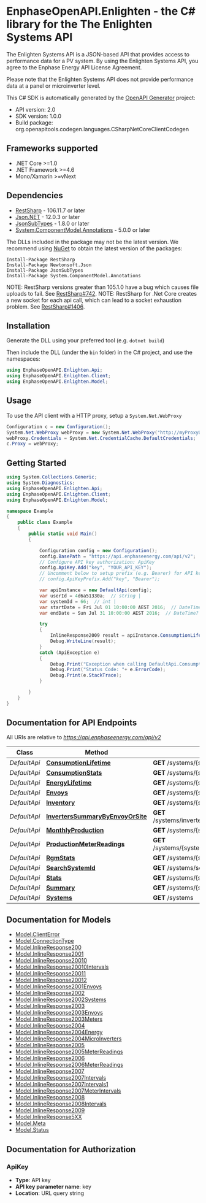 # EnphaseOpenAPI.Enlighten - the C# library for the The Enlighten Systems API

The Enlighten Systems API is a JSON-based API that provides access to performance data for a PV system. By using the Enlighten Systems API, you agree to the Enphase Energy API License Agreement.

Please note that the Enlighten Systems API does not provide performance data at a panel or microinverter level.

This C# SDK is automatically generated by the [OpenAPI Generator](https://openapi-generator.tech) project:

- API version: 2.0
- SDK version: 1.0.0
- Build package: org.openapitools.codegen.languages.CSharpNetCoreClientCodegen

<a name="frameworks-supported"></a>
## Frameworks supported
- .NET Core >=1.0
- .NET Framework >=4.6
- Mono/Xamarin >=vNext

<a name="dependencies"></a>
## Dependencies

- [RestSharp](https://www.nuget.org/packages/RestSharp) - 106.11.7 or later
- [Json.NET](https://www.nuget.org/packages/Newtonsoft.Json/) - 12.0.3 or later
- [JsonSubTypes](https://www.nuget.org/packages/JsonSubTypes/) - 1.8.0 or later
- [System.ComponentModel.Annotations](https://www.nuget.org/packages/System.ComponentModel.Annotations) - 5.0.0 or later

The DLLs included in the package may not be the latest version. We recommend using [NuGet](https://docs.nuget.org/consume/installing-nuget) to obtain the latest version of the packages:
```
Install-Package RestSharp
Install-Package Newtonsoft.Json
Install-Package JsonSubTypes
Install-Package System.ComponentModel.Annotations
```

NOTE: RestSharp versions greater than 105.1.0 have a bug which causes file uploads to fail. See [RestSharp#742](https://github.com/restsharp/RestSharp/issues/742).
NOTE: RestSharp for .Net Core creates a new socket for each api call, which can lead to a socket exhaustion problem. See [RestSharp#1406](https://github.com/restsharp/RestSharp/issues/1406).

<a name="installation"></a>
## Installation
Generate the DLL using your preferred tool (e.g. `dotnet build`)

Then include the DLL (under the `bin` folder) in the C# project, and use the namespaces:
```csharp
using EnphaseOpenAPI.Enlighten.Api;
using EnphaseOpenAPI.Enlighten.Client;
using EnphaseOpenAPI.Enlighten.Model;
```
<a name="usage"></a>
## Usage

To use the API client with a HTTP proxy, setup a `System.Net.WebProxy`
```csharp
Configuration c = new Configuration();
System.Net.WebProxy webProxy = new System.Net.WebProxy("http://myProxyUrl:80/");
webProxy.Credentials = System.Net.CredentialCache.DefaultCredentials;
c.Proxy = webProxy;
```

<a name="getting-started"></a>
## Getting Started

```csharp
using System.Collections.Generic;
using System.Diagnostics;
using EnphaseOpenAPI.Enlighten.Api;
using EnphaseOpenAPI.Enlighten.Client;
using EnphaseOpenAPI.Enlighten.Model;

namespace Example
{
    public class Example
    {
        public static void Main()
        {

            Configuration config = new Configuration();
            config.BasePath = "https://api.enphaseenergy.com/api/v2";
            // Configure API key authorization: ApiKey
            config.ApiKey.Add("key", "YOUR_API_KEY");
            // Uncomment below to setup prefix (e.g. Bearer) for API key, if needed
            // config.ApiKeyPrefix.Add("key", "Bearer");

            var apiInstance = new DefaultApi(config);
            var userId = 4d6a51330a;  // string | 
            var systemId = 66;  // int | 
            var startDate = Fri Jul 01 10:00:00 AEST 2016;  // DateTime? | The date on which to start the time series. Defaults to the system's operational date. (optional) 
            var endDate = Sun Jul 31 10:00:00 AEST 2016;  // DateTime? | The last date to include in the time series. Defaults to yesterday or the last day the system reported, whichever is earlier. (optional) 

            try
            {
                InlineResponse2009 result = apiInstance.ConsumptionLifetime(userId, systemId, startDate, endDate);
                Debug.WriteLine(result);
            }
            catch (ApiException e)
            {
                Debug.Print("Exception when calling DefaultApi.ConsumptionLifetime: " + e.Message );
                Debug.Print("Status Code: "+ e.ErrorCode);
                Debug.Print(e.StackTrace);
            }

        }
    }
}
```

<a name="documentation-for-api-endpoints"></a>
## Documentation for API Endpoints

All URIs are relative to *https://api.enphaseenergy.com/api/v2*

Class | Method | HTTP request | Description
------------ | ------------- | ------------- | -------------
*DefaultApi* | [**ConsumptionLifetime**](docs/DefaultApi.md#consumptionlifetime) | **GET** /systems/{system_id}/consumption_lifetime | 
*DefaultApi* | [**ConsumptionStats**](docs/DefaultApi.md#consumptionstats) | **GET** /systems/{system_id}/consumption_stats | 
*DefaultApi* | [**EnergyLifetime**](docs/DefaultApi.md#energylifetime) | **GET** /systems/{system_id}/energy_lifetime | 
*DefaultApi* | [**Envoys**](docs/DefaultApi.md#envoys) | **GET** /systems/{system_id}/envoys | 
*DefaultApi* | [**Inventory**](docs/DefaultApi.md#inventory) | **GET** /systems/{system_id}/inventory | 
*DefaultApi* | [**InvertersSummaryByEnvoyOrSite**](docs/DefaultApi.md#inverterssummarybyenvoyorsite) | **GET** /systems/inverters_summary_by_envoy_or_site | 
*DefaultApi* | [**MonthlyProduction**](docs/DefaultApi.md#monthlyproduction) | **GET** /systems/{system_id}/monthly_production | 
*DefaultApi* | [**ProductionMeterReadings**](docs/DefaultApi.md#productionmeterreadings) | **GET** /systems/{system_id}/production_meter_readings | 
*DefaultApi* | [**RgmStats**](docs/DefaultApi.md#rgmstats) | **GET** /systems/{system_id}/rgm_stats | 
*DefaultApi* | [**SearchSystemId**](docs/DefaultApi.md#searchsystemid) | **GET** /systems/search_system_id | 
*DefaultApi* | [**Stats**](docs/DefaultApi.md#stats) | **GET** /systems/{system_id}/stats | 
*DefaultApi* | [**Summary**](docs/DefaultApi.md#summary) | **GET** /systems/{system_id}/summary | 
*DefaultApi* | [**Systems**](docs/DefaultApi.md#systems) | **GET** /systems | 


<a name="documentation-for-models"></a>
## Documentation for Models

 - [Model.ClientError](docs/ClientError.md)
 - [Model.ConnectionType](docs/ConnectionType.md)
 - [Model.InlineResponse200](docs/InlineResponse200.md)
 - [Model.InlineResponse2001](docs/InlineResponse2001.md)
 - [Model.InlineResponse20010](docs/InlineResponse20010.md)
 - [Model.InlineResponse20010Intervals](docs/InlineResponse20010Intervals.md)
 - [Model.InlineResponse20011](docs/InlineResponse20011.md)
 - [Model.InlineResponse20012](docs/InlineResponse20012.md)
 - [Model.InlineResponse2001Envoys](docs/InlineResponse2001Envoys.md)
 - [Model.InlineResponse2002](docs/InlineResponse2002.md)
 - [Model.InlineResponse2002Systems](docs/InlineResponse2002Systems.md)
 - [Model.InlineResponse2003](docs/InlineResponse2003.md)
 - [Model.InlineResponse2003Envoys](docs/InlineResponse2003Envoys.md)
 - [Model.InlineResponse2003Meters](docs/InlineResponse2003Meters.md)
 - [Model.InlineResponse2004](docs/InlineResponse2004.md)
 - [Model.InlineResponse2004Energy](docs/InlineResponse2004Energy.md)
 - [Model.InlineResponse2004MicroInverters](docs/InlineResponse2004MicroInverters.md)
 - [Model.InlineResponse2005](docs/InlineResponse2005.md)
 - [Model.InlineResponse2005MeterReadings](docs/InlineResponse2005MeterReadings.md)
 - [Model.InlineResponse2006](docs/InlineResponse2006.md)
 - [Model.InlineResponse2006MeterReadings](docs/InlineResponse2006MeterReadings.md)
 - [Model.InlineResponse2007](docs/InlineResponse2007.md)
 - [Model.InlineResponse2007Intervals](docs/InlineResponse2007Intervals.md)
 - [Model.InlineResponse2007Intervals1](docs/InlineResponse2007Intervals1.md)
 - [Model.InlineResponse2007MeterIntervals](docs/InlineResponse2007MeterIntervals.md)
 - [Model.InlineResponse2008](docs/InlineResponse2008.md)
 - [Model.InlineResponse2008Intervals](docs/InlineResponse2008Intervals.md)
 - [Model.InlineResponse2009](docs/InlineResponse2009.md)
 - [Model.InlineResponse5XX](docs/InlineResponse5XX.md)
 - [Model.Meta](docs/Meta.md)
 - [Model.Status](docs/Status.md)


<a name="documentation-for-authorization"></a>
## Documentation for Authorization

<a name="ApiKey"></a>
### ApiKey

- **Type**: API key
- **API key parameter name**: key
- **Location**: URL query string

